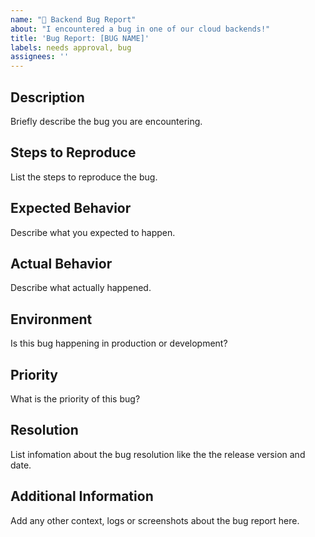 ```yaml
---
name: "🐞 Backend Bug Report"
about: "I encountered a bug in one of our cloud backends!"
title: 'Bug Report: [BUG NAME]'
labels: needs approval, bug
assignees: ''
---
```


## Description

Briefly describe the bug you are encountering.

## Steps to Reproduce

List the steps to reproduce the bug.

## Expected Behavior

Describe what you expected to happen.

## Actual Behavior

Describe what actually happened.

## Environment

Is this bug happening in production or development?

## Priority

What is the priority of this bug?

## Resolution

List infomation about the bug resolution like the the release version and date.

## Additional Information

Add any other context, logs or screenshots about the bug report here.
